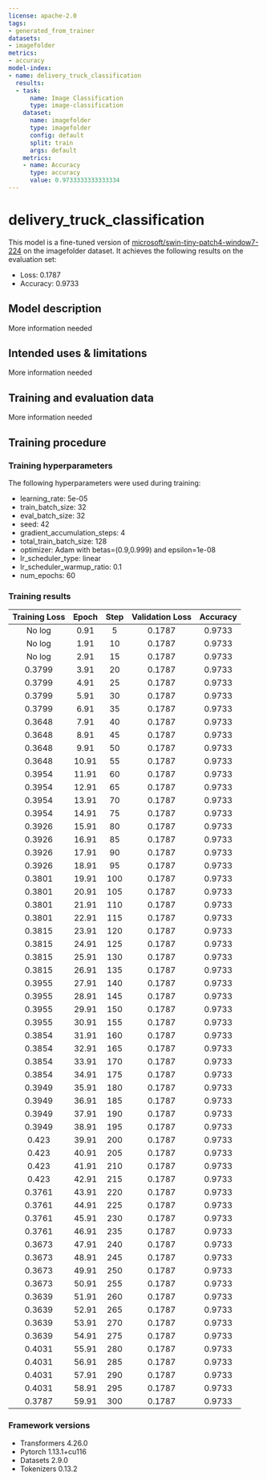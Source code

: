 ```yaml
---
license: apache-2.0
tags:
- generated_from_trainer
datasets:
- imagefolder
metrics:
- accuracy
model-index:
- name: delivery_truck_classification
  results:
  - task:
      name: Image Classification
      type: image-classification
    dataset:
      name: imagefolder
      type: imagefolder
      config: default
      split: train
      args: default
    metrics:
    - name: Accuracy
      type: accuracy
      value: 0.9733333333333334
---
```


<!-- This model card has been generated automatically according to the information the Trainer had access to. You
should probably proofread and complete it, then remove this comment. -->

# delivery_truck_classification

This model is a fine-tuned version of [microsoft/swin-tiny-patch4-window7-224](https://huggingface.co/microsoft/swin-tiny-patch4-window7-224) on the imagefolder dataset.
It achieves the following results on the evaluation set:
- Loss: 0.1787
- Accuracy: 0.9733

## Model description

More information needed

## Intended uses & limitations

More information needed

## Training and evaluation data

More information needed

## Training procedure

### Training hyperparameters

The following hyperparameters were used during training:
- learning_rate: 5e-05
- train_batch_size: 32
- eval_batch_size: 32
- seed: 42
- gradient_accumulation_steps: 4
- total_train_batch_size: 128
- optimizer: Adam with betas=(0.9,0.999) and epsilon=1e-08
- lr_scheduler_type: linear
- lr_scheduler_warmup_ratio: 0.1
- num_epochs: 60

### Training results

| Training Loss | Epoch | Step | Validation Loss | Accuracy |
|:-------------:|:-----:|:----:|:---------------:|:--------:|
| No log        | 0.91  | 5    | 0.1787          | 0.9733   |
| No log        | 1.91  | 10   | 0.1787          | 0.9733   |
| No log        | 2.91  | 15   | 0.1787          | 0.9733   |
| 0.3799        | 3.91  | 20   | 0.1787          | 0.9733   |
| 0.3799        | 4.91  | 25   | 0.1787          | 0.9733   |
| 0.3799        | 5.91  | 30   | 0.1787          | 0.9733   |
| 0.3799        | 6.91  | 35   | 0.1787          | 0.9733   |
| 0.3648        | 7.91  | 40   | 0.1787          | 0.9733   |
| 0.3648        | 8.91  | 45   | 0.1787          | 0.9733   |
| 0.3648        | 9.91  | 50   | 0.1787          | 0.9733   |
| 0.3648        | 10.91 | 55   | 0.1787          | 0.9733   |
| 0.3954        | 11.91 | 60   | 0.1787          | 0.9733   |
| 0.3954        | 12.91 | 65   | 0.1787          | 0.9733   |
| 0.3954        | 13.91 | 70   | 0.1787          | 0.9733   |
| 0.3954        | 14.91 | 75   | 0.1787          | 0.9733   |
| 0.3926        | 15.91 | 80   | 0.1787          | 0.9733   |
| 0.3926        | 16.91 | 85   | 0.1787          | 0.9733   |
| 0.3926        | 17.91 | 90   | 0.1787          | 0.9733   |
| 0.3926        | 18.91 | 95   | 0.1787          | 0.9733   |
| 0.3801        | 19.91 | 100  | 0.1787          | 0.9733   |
| 0.3801        | 20.91 | 105  | 0.1787          | 0.9733   |
| 0.3801        | 21.91 | 110  | 0.1787          | 0.9733   |
| 0.3801        | 22.91 | 115  | 0.1787          | 0.9733   |
| 0.3815        | 23.91 | 120  | 0.1787          | 0.9733   |
| 0.3815        | 24.91 | 125  | 0.1787          | 0.9733   |
| 0.3815        | 25.91 | 130  | 0.1787          | 0.9733   |
| 0.3815        | 26.91 | 135  | 0.1787          | 0.9733   |
| 0.3955        | 27.91 | 140  | 0.1787          | 0.9733   |
| 0.3955        | 28.91 | 145  | 0.1787          | 0.9733   |
| 0.3955        | 29.91 | 150  | 0.1787          | 0.9733   |
| 0.3955        | 30.91 | 155  | 0.1787          | 0.9733   |
| 0.3854        | 31.91 | 160  | 0.1787          | 0.9733   |
| 0.3854        | 32.91 | 165  | 0.1787          | 0.9733   |
| 0.3854        | 33.91 | 170  | 0.1787          | 0.9733   |
| 0.3854        | 34.91 | 175  | 0.1787          | 0.9733   |
| 0.3949        | 35.91 | 180  | 0.1787          | 0.9733   |
| 0.3949        | 36.91 | 185  | 0.1787          | 0.9733   |
| 0.3949        | 37.91 | 190  | 0.1787          | 0.9733   |
| 0.3949        | 38.91 | 195  | 0.1787          | 0.9733   |
| 0.423         | 39.91 | 200  | 0.1787          | 0.9733   |
| 0.423         | 40.91 | 205  | 0.1787          | 0.9733   |
| 0.423         | 41.91 | 210  | 0.1787          | 0.9733   |
| 0.423         | 42.91 | 215  | 0.1787          | 0.9733   |
| 0.3761        | 43.91 | 220  | 0.1787          | 0.9733   |
| 0.3761        | 44.91 | 225  | 0.1787          | 0.9733   |
| 0.3761        | 45.91 | 230  | 0.1787          | 0.9733   |
| 0.3761        | 46.91 | 235  | 0.1787          | 0.9733   |
| 0.3673        | 47.91 | 240  | 0.1787          | 0.9733   |
| 0.3673        | 48.91 | 245  | 0.1787          | 0.9733   |
| 0.3673        | 49.91 | 250  | 0.1787          | 0.9733   |
| 0.3673        | 50.91 | 255  | 0.1787          | 0.9733   |
| 0.3639        | 51.91 | 260  | 0.1787          | 0.9733   |
| 0.3639        | 52.91 | 265  | 0.1787          | 0.9733   |
| 0.3639        | 53.91 | 270  | 0.1787          | 0.9733   |
| 0.3639        | 54.91 | 275  | 0.1787          | 0.9733   |
| 0.4031        | 55.91 | 280  | 0.1787          | 0.9733   |
| 0.4031        | 56.91 | 285  | 0.1787          | 0.9733   |
| 0.4031        | 57.91 | 290  | 0.1787          | 0.9733   |
| 0.4031        | 58.91 | 295  | 0.1787          | 0.9733   |
| 0.3787        | 59.91 | 300  | 0.1787          | 0.9733   |


### Framework versions

- Transformers 4.26.0
- Pytorch 1.13.1+cu116
- Datasets 2.9.0
- Tokenizers 0.13.2
